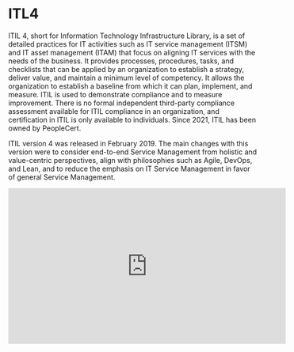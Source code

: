 # ITL4

ITIL 4, short for Information Technology Infrastructure Library, is a set of detailed practices for IT activities such as IT service management (ITSM) and IT asset management (ITAM) that focus on aligning IT services with the needs of the business. It provides processes, procedures, tasks, and checklists that can be applied by an organization to establish a strategy, deliver value, and maintain a minimum level of competency. It allows the organization to establish a baseline from which it can plan, implement, and measure. ITIL is used to demonstrate compliance and to measure improvement. There is no formal independent third-party compliance assessment available for ITIL compliance in an organization, and certification in ITIL is only available to individuals. Since 2021, ITIL has been owned by PeopleCert.

ITIL version 4 was released in February 2019. The main changes with this version were to consider end-to-end Service Management from holistic and value-centric perspectives, align with philosophies such as Agile, DevOps, and Lean, and to reduce the emphasis on IT Service Management in favor of general Service Management.

<iframe width="560" height="315" src="https://www.youtube.com/embed/videoseries?list=PLVzkjYR3xN1V9nlcECuygEZVlS4rj5qaf" title="YouTube video player" frameborder="0" allow="accelerometer; autoplay; clipboard-write; encrypted-media; gyroscope; picture-in-picture; web-share" allowfullscreen></iframe>

